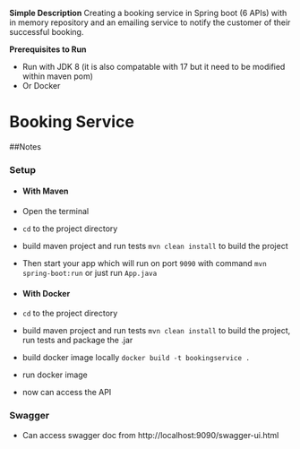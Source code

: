 **Simple Description**
Creating a booking service in Spring boot (6 APIs) with in memory repository
and an emailing service to notify the customer of their successful booking.

**Prerequisites to Run**

- Run with JDK 8 (it is also compatable with 17 but it need to be modified within maven pom)
- Or Docker

# Booking Service

##Notes

### Setup

- #### With Maven
- Open the terminal
- `cd` to the project directory
- build maven project and run tests `mvn clean install` to build the project
- Then start your app which will run on port `9090` with command `mvn spring-boot:run` or just run `App.java`

- #### With Docker
- `cd` to the project directory
- build maven project and run tests `mvn clean install` to build the project, run tests and package the .jar
- build docker image locally `docker build -t bookingservice .`
- run docker image
- now can access the API

### Swagger

- Can access swagger doc from http://localhost:9090/swagger-ui.html

